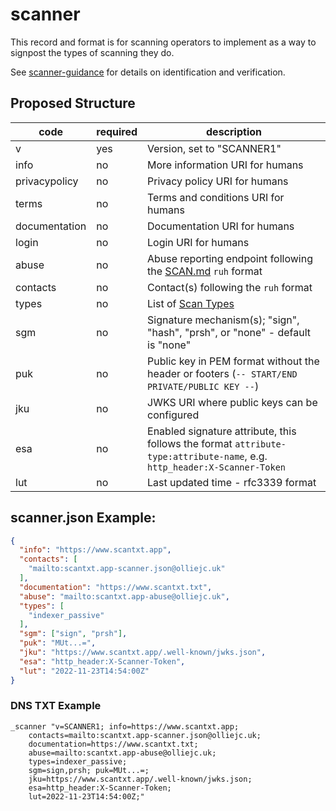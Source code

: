 # scanner

This record and format is for scanning operators to implement as a way to signpost the types of scanning they do.

See [scanner-guidance](scanner-guidance.md) for details on identification and verification.

## Proposed Structure

|code|required|description|
|-|-|-|
|v|yes|Version, set to "SCANNER1"|
|info|no|More information URI for humans|
|privacypolicy|no|Privacy policy URI for humans|
|terms|no|Terms and conditions URI for humans|
|documentation|no|Documentation URI for humans|
|login|no|Login URI for humans|
|abuse|no|Abuse reporting endpoint following the [SCAN.md](SCAN.md) `ruh` format|
|contacts|no|Contact(s) following the `ruh` format|
|types|no|List of [Scan Types](TYPES.md)|
|sgm|no|Signature mechanism(s); "sign", "hash", "prsh", or "none" - default is "none"|
|puk|no|Public key in PEM format without the header or footers (`-- START/END PRIVATE/PUBLIC KEY --`)|
|jku|no|JWKS URI where public keys can be configured|
|esa|no|Enabled signature attribute, this follows the format `attribute-type:attribute-name`, e.g. `http_header:X-Scanner-Token`|
|lut|no|Last updated time - rfc3339 format|

## scanner.json Example:

``` json
{
  "info": "https://www.scantxt.app",
  "contacts": [
    "mailto:scantxt.app-scanner.json@olliejc.uk"
  ],
  "documentation": "https://www.scantxt.txt",
  "abuse": "mailto:scantxt.app-abuse@olliejc.uk",
  "types": [
    "indexer_passive"
  ],
  "sgm": ["sign", "prsh"],
  "puk": "MUt...=",
  "jku": "https://www.scantxt.app/.well-known/jwks.json",
  "esa": "http_header:X-Scanner-Token",
  "lut": "2022-11-23T14:54:00Z"
}
```

### DNS TXT Example

```
_scanner "v=SCANNER1; info=https://www.scantxt.app; 
    contacts=mailto:scantxt.app-scanner.json@olliejc.uk;
    documentation=https://www.scantxt.txt;
    abuse=mailto:scantxt.app-abuse@olliejc.uk;
    types=indexer_passive;
    sgm=sign,prsh; puk=MUt...=;
    jku=https://www.scantxt.app/.well-known/jwks.json;
    esa=http_header:X-Scanner-Token;
    lut=2022-11-23T14:54:00Z;"
```
